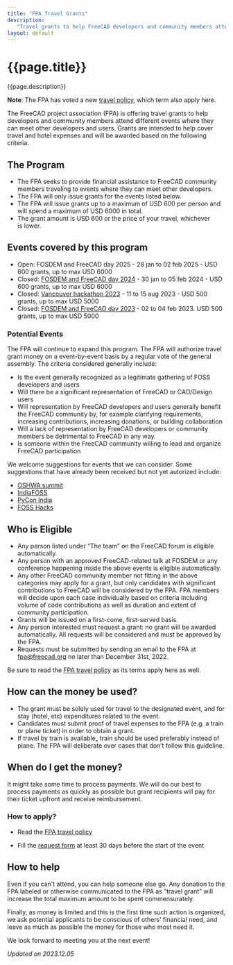 ```yaml
---
title: "FPA Travel Grants"
description:
   "Travel grants to help FreeCAD developers and community members attend real-world events and meetings"
layout: default
---
```


# {{page.title}}

{{page.description}}

**Note**: The FPA has voted a new [travel policy](/handbook/process/travel-policy), which term also apply here.

The FreeCAD project association (FPA) is offering travel grants to help developers and community members attend different events where they can meet other developers and users. Grants are intended to help cover travel and hotel expenses and will be awarded based on the following criteria.

## The Program

- The FPA seeks to provide financial assistance to FreeCAD community members traveling to events where they can meet other developers.
- The FPA will only issue grants for the events listed below.
- The FPA will issue grants up to a maximum of USD 600 per person and will spend a maximum of USD 6000 in total.
- The grant amount is USD 600 or the price of your travel, whichever is lower.

## Events covered by this program

* Open: FOSDEM and FreeCAD day 2025 - 28 jan to 02 feb 2025 - USD 600 grants, up to max USD 6000
* Closed: [FOSDEM and FreeCAD day 2024](https://blog.freecad.org/2023/10/31/fosdem-freecad-day-and-hackathon-2024/) - 30 jan to 05 feb 2024 - USD 600 grants, up to max USD 6000
* Closed: [Vancouver hackathon 2023](https://blog.freecad.org/2023/05/24/freecad-hackathon-11-13-august-2023/) - 11 to 15 aug 2023 - USD 500 grants, up to max USD 5000
* Closed: [FOSDEM and FreeCAD day 2023](https://github.com/FreeCAD/FPA/issues/22) - 02 to 04 feb 2023. USD 500 grants, up to max USD 5000

### Potential Events

The FPA will continue to expand this program.  The FPA will authorize travel grant money on a event-by-event basis by a regular vote of the general assembly.  The criteria considered generally include:

* Is the event generally recognized as a legitimate gathering of FOSS
  developers and  users
* Will there be a significant representation of FreeCAD or CAD/Design users
* Will representation by FreeCAD developers and users generally benefit the
  FreeCAD community by, for example clarifying requirements, increasing contributions, increasing donations, or building collaboration
* Will a lack of representation by FreeCAD developers or community members be
  detrimental to
  FreeCAD in any way.
* Is someone within the FreeCAD community willing to lead and organize FreeCAD
  participation

We welcome suggestions for events that we can consider.  Some suggestions that have already been received but not yet autorized include:

* [OSHWA summit](https://www.oshwa.org/2023/08/21/open-hardware-summit-2024/)
* [IndiaFOSS](https://indiafoss.net/)
* [PyCon India](https://in.pycon.org/2024/)
* [FOSS Hacks](https://fossunited.org/fosshack/2023)

## Who is Eligible

- Any person listed under “The team” on the FreeCAD forum is eligible automatically.
- Any person with an approved FreeCAD-related talk at FOSDEM or any conference happening inside the above events is eligible automatically.
- Any other FreeCAD community member not fitting in the above categories may apply for a grant, but only candidates with significant contributions to FreeCAD will be considered by the FPA. FPA members will decide upon each case individually based on criteria   including volume of code contributions as well as duration and extent of community participation.
- Grants will be issued on a first-come, first-served basis.
- Any person interested must request a grant: no grant will be awarded automatically. All requests will be considered and must be approved by the FPA.
- Requests must be submitted by sending an email to the FPA at [fpa@freecad.org](mailto:fpa@freecad.org) no later than December 31st, 2022.

Be sure to read the [FPA travel policy](/handbook/process/travel-policy) as its terms apply here as well.

## How can the money be used?

- The grant must be solely used for travel to the designated event, and for stay (hotel, etc) expenditures related to the event.
- Candidates must submit proof of travel expenses to the FPA (e.g. a train or plane ticket) in order to obtain a grant.
- If travel by train is available„ train should be used preferably instead of plane. The FPA will deliberate over cases that don’t follow this guideline.

## When do I get the money?

It might take some time to process payments. We will do our best to process payments as quickly as possible but grant recipients will pay for their ticket upfront and receive reimbursement.  

### How to apply?

* Read the [FPA travel policy](/handbook/process/travel-policy)

* Fill the [request form](https://docs.google.com/forms/d/e/1FAIpQLScUlGXvtF0t7eVdrTU70L_t8T3EPnGHuHXl8WoBu4MfCF8m6g/viewform?usp=header) at least 30 days before the start of the event

## How to help

Even if you can’t attend, you can help someone else go. Any donation to the FPA labeled or otherwise communicated to the FPA as “travel grant” will increase the total maximum amount to be spent commensurately.  

Finally, as money is limited and this is the first time such action is organized, we ask potential applicants to be conscious of others’ financial need, and leave as much as possible the money for those who most need it.  

We look forward to meeting you at the next event!

*Updated on 2023.12.05*

